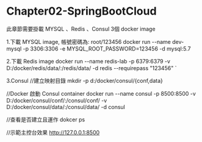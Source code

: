 # Chapter02-SpringBootCloud

此章節需要掛載 MYSQL 、Redis 、Consul 3個 docker image


1.下載 MYSQL image, 帳號密碼為: root/123456
docker run --name dev-mysql -p 3306:3306 -e MYSQL_ROOT_PASSWORD=123456 -d mysql:5.7

2.下載 Redis image
docker run --name redis-lab -p 6379:6379  -v D:/docker/redis/data/:/redis/data/ -d redis --requirepass "123456" `

3.Consul
//建立映射目錄
mkdir -p d:/docker/consul/{conf,data}

//Docker 啟動 Consul container
docker run --name consul -p 8500:8500 -v D:/docker/consul/conf/:/consul/conf/ -v D:/docker/consul/data/:/consul/data/ -d consul

//查看是否建立且運作
dokcer ps

//示範主控台效果
http://127.0.0.1:8500
